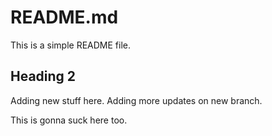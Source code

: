 # README.md

This is a simple README file.

## Heading 2

Adding new stuff here.
Adding more updates on new branch.

This is gonna suck here too.

